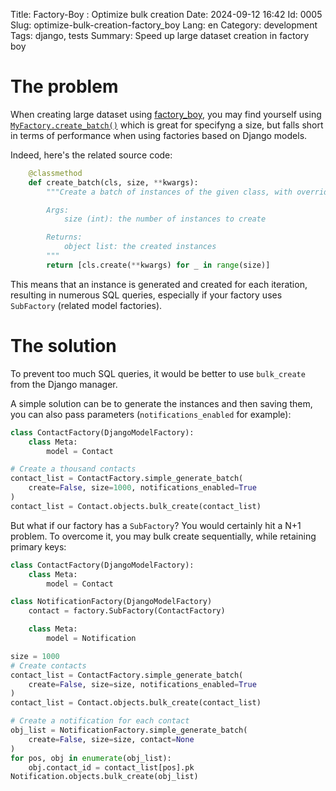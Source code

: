 Title: Factory-Boy : Optimize bulk creation
Date: 2024-09-12 16:42
Id: 0005
Slug: optimize-bulk-creation-factory_boy
Lang: en
Category: development
Tags: django, tests
Summary: Speed up large dataset creation in factory boy

# The problem

When creating large dataset using [factory_boy](https://pypi.org/project/factory-boy/), you may find yourself using [`MyFactory.create_batch()`](https://factoryboy.readthedocs.io/en/stable/reference.html#factory.create_batch) which is great for specifyng a size, but falls short in terms of performance when using factories based on Django models.

Indeed, here's the related source code:
```python
    @classmethod
    def create_batch(cls, size, **kwargs):
        """Create a batch of instances of the given class, with overridden attrs.

        Args:
            size (int): the number of instances to create

        Returns:
            object list: the created instances
        """
        return [cls.create(**kwargs) for _ in range(size)]
```

This means that an instance is generated and created for each iteration, resulting in numerous SQL queries, especially if your factory uses `SubFactory` (related model factories).

# The solution

To prevent too much SQL queries, it would be better to use `bulk_create` from the Django manager.

A simple solution can be to generate the instances and then saving them, you can also pass parameters (`notifications_enabled` for example):
```python
class ContactFactory(DjangoModelFactory):
    class Meta:
        model = Contact

# Create a thousand contacts
contact_list = ContactFactory.simple_generate_batch(
    create=False, size=1000, notifications_enabled=True
)
contact_list = Contact.objects.bulk_create(contact_list)
```

But what if our factory has a `SubFactory`? You would certainly hit a N+1 problem. To overcome it, you may bulk create sequentially, while retaining primary keys:

```python
class ContactFactory(DjangoModelFactory):
    class Meta:
        model = Contact

class NotificationFactory(DjangoModelFactory)
    contact = factory.SubFactory(ContactFactory)

    class Meta:
        model = Notification

size = 1000
# Create contacts
contact_list = ContactFactory.simple_generate_batch(
    create=False, size=size, notifications_enabled=True
)
contact_list = Contact.objects.bulk_create(contact_list)

# Create a notification for each contact
obj_list = NotificationFactory.simple_generate_batch(
    create=False, size=size, contact=None
)
for pos, obj in enumerate(obj_list):
    obj.contact_id = contact_list[pos].pk
Notification.objects.bulk_create(obj_list)
```
